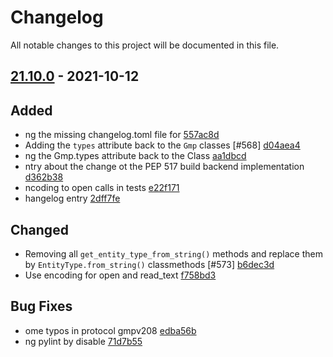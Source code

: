 # Changelog

All notable changes to this project will be documented in this file.

## [21.10.0] - 2021-10-12

## Added
* ng the missing changelog.toml file for [557ac8d](https://github.com/greenbone/python-gvm/commit/557ac8d)
* Adding the `types` attribute back to the `Gmp` classes [#568] [d04aea4](https://github.com/greenbone/python-gvm/commit/d04aea4)
* ng the Gmp.types attribute back to the Class [aa1dbcd](https://github.com/greenbone/python-gvm/commit/aa1dbcd)
* ntry about the change ot the PEP 517 build backend implementation [d362b38](https://github.com/greenbone/python-gvm/commit/d362b38)
* ncoding to open calls in tests [e22f171](https://github.com/greenbone/python-gvm/commit/e22f171)
* hangelog entry [2dff7fe](https://github.com/greenbone/python-gvm/commit/2dff7fe)

## Changed
* Removing all `get_entity_type_from_string()` methods and replace them by `EntityType.from_string()` classmethods [#573] [b6dec3d](https://github.com/greenbone/python-gvm/commit/b6dec3d)
* Use encoding for open and read_text [f758bd3](https://github.com/greenbone/python-gvm/commit/f758bd3)

## Bug Fixes
* ome typos in protocol gmpv208 [edba56b](https://github.com/greenbone/python-gvm/commit/edba56b)
* ng pylint by disable [71d7b55](https://github.com/greenbone/python-gvm/commit/71d7b55)

[21.10.0]: https://github.com/greenbone/python-gvm/compare/21.6.1.dev1...21.10.0